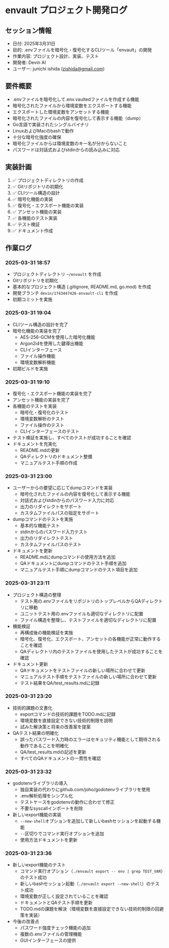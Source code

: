 # envault プロジェクト開発ログ

## セッション情報
- 日付: 2025年3月31日
- 目的: .envファイルを暗号化・復号化するCLIツール「envault」の開発
- 作業内容: プロジェクト設計、実装、テスト
- 開発者: Devin AI
- ユーザー: junichi ishida (zishida@gmail.com)

## 要件概要
- .envファイルを暗号化して.env.vaultedファイルを作成する機能
- 暗号化されたファイルから環境変数をエクスポートする機能
- エクスポートした環境変数をアンセットする機能
- 暗号化されたファイルの内容を復号化して表示する機能（dump）
- Go言語で実装されたシングルバイナリ
- LinuxおよびMacのbashで動作
- 十分な暗号化強度の確保
- 暗号化ファイルからは環境変数のキー名が分からないこと
- パスワードは対話式およびstdinからの読み込みに対応

## 実装計画
1. ✅ プロジェクトディレクトリの作成
2. ✅ Gitリポジトリの初期化
3. ✅ CLIツール構造の設計
4. ✅ 暗号化機能の実装
5. ✅ 復号化・エクスポート機能の実装
6. ✅ アンセット機能の実装
7. ✅ 各機能のテスト実装
8. ✅ テスト検証
9. ✅ ドキュメント作成

## 作業ログ

### 2025-03-31 18:57
- プロジェクトディレクトリ `~/envault` を作成
- Gitリポジトリを初期化
- 基本的なプロジェクト構造 (.gitignore, README.md, go.mod) を作成
- 開発ブランチ `devin/1743447426-envault-cli` を作成
- 初期コミットを実施

### 2025-03-31 19:04
- CLIツール構造の設計を完了
- 暗号化機能の実装を完了
  - AES-256-GCMを使用した暗号化機能
  - Argon2idを使用した鍵導出機能
  - CLIインターフェース
  - ファイル操作機能
  - 環境変数解析機能
- 初期ビルドを実施

### 2025-03-31 19:10
- 復号化・エクスポート機能の実装を完了
- アンセット機能の実装を完了
- 各機能のテストを実装
  - 暗号化・復号化のテスト
  - 環境変数解析のテスト
  - ファイル操作のテスト
  - CLIインターフェースのテスト
- テスト検証を実施し、すべてのテストが成功することを確認
- ドキュメントを充実化
  - README.mdの更新
  - QAディレクトリのドキュメント整備
  - マニュアルテスト手順の作成

### 2025-03-31 23:00
- ユーザーからの要望に応じてdumpコマンドを実装
  - 暗号化されたファイルの内容を復号化して表示する機能
  - 対話式およびstdinからのパスワード入力に対応
  - 出力のリダイレクトをサポート
  - カスタムファイルパスの指定をサポート
- dumpコマンドのテストを実施
  - 基本的な機能テスト
  - stdinからのパスワード入力テスト
  - 出力のリダイレクトテスト
  - カスタムファイルパスのテスト
- ドキュメントを更新
  - README.mdにdumpコマンドの使用方法を追加
  - QAドキュメントにdumpコマンドのテスト手順を追加
  - マニュアルテスト手順にdumpコマンドのテスト項目を追加

### 2025-03-31 23:11
- プロジェクト構造の整理
  - テスト用の.envファイルをリポジトリのトップレベルからQAディレクトリに移動
  - ユニットテスト用の.envファイルも適切なディレクトリに配置
  - ファイル構造を整理し、テストファイルを適切なディレクトリに配置
- 機能検証
  - 再構成後の機能検証を実施
  - 暗号化、復号化、エクスポート、アンセットの各機能が正常に動作することを確認
  - QAディレクトリ内のテストファイルを使用したテストが成功することを確認
- ドキュメント更新
  - QAドキュメントをテストファイルの新しい場所に合わせて更新
  - マニュアルテスト手順をテストファイルの新しい場所に合わせて更新
  - テスト結果をQA/test_results.mdに記録

### 2025-03-31 23:20
- 技術的課題の文書化
  - exportコマンドの技術的課題をTODO.mdに記録
  - 環境変数を直接設定できない技術的制限を説明
  - 試みた解決策と将来の改善案を提案
- QAテスト結果の明確化
  - 誤ったパスワード入力時のエラーはセキュリティ機能として期待される動作であることを明確化
  - QA/test_results.mdの記述を更新
  - すべてのQAドキュメントの一貫性を確認

### 2025-03-31 23:32
- godotenvライブラリの導入
  - 独自実装の代わりにgithub.com/joho/godotenvライブラリを使用
  - .env解析処理をシンプル化
  - テストケースをgodotenvの動作に合わせて修正
  - 不要なsyscallインポートを削除
- 新しいexport機能の実装
  - `--new-shell`オプションを追加して新しいbashセッションを起動する機能
  - `--`区切りでコマンド実行オプションを追加
  - 使用方法ドキュメントを更新

### 2025-03-31 23:36
- 新しいexport機能のテスト
  - コマンド実行オプション（`./envault export -- env | grep TEST_VAR`）のテスト成功
  - 新しいbashセッション起動（`./envault export --new-shell`）のテスト成功
  - 環境変数が正しく設定されていることを確認
  - ドキュメントとQAテスト手順を更新
  - TODO.mdの課題を解決（環境変数を直接設定できない技術的制限の回避策を実装）
- 今後の改善点
  - パスワード強度チェック機能の追加
  - 複数の.envファイルの管理機能
  - GUIインターフェースの提供
